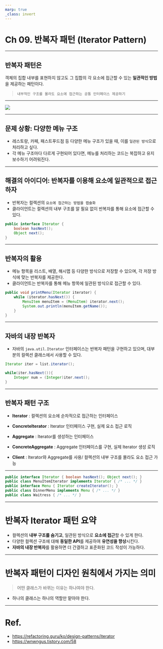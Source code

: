 ```yaml
---
marp: true
_class: invert
---
```


# Ch 09.  반복자 패턴 (Iterator Pattern)

---
## **반복자 패턴**은 
객체의 집합 내부를 표현하지 않고도 그 집합의 각 요소에 접근할 수 있는 **일관적인 방법**을 제공하는 패턴이다.

> `내부적인 구조를 몰라도 요소에 접근하는 공통 인터페이스 제공하기`
---

![](https://refactoring.guru/images/patterns/content/iterator/iterator-ko.png?id=a29a593168960cbd5a2788d2ff4ecd03)

--- 

## 문제 상황: 다양한 메뉴 구조
- 레스토랑, 카페, 패스트푸드점 등 다양한 메뉴 구조가 있을 때, 이를 `일관된 방식`으로 처리하고 싶다.
- 각 메뉴 구조마다 다르게 구현되어 있다면, 메뉴를 처리하는 코드는 복잡하고 유지보수하기 어려워진다.

---

## 해결의 아이디어: 반복자를 이용해 요소에 일관적으로 접근하자
- 반복자는 컬렉션의 `요소에 접근하는 방법을 캡슐화`
- 클라이언트는 컬렉션의 내부 구조를 알 필요 없이 반복자를 통해 요소에 접근할 수 있다.

```java
public interface Iterator {
    boolean hasNext();
    Object next();
}
```

---

## 반복자의 활용
- 메뉴 항목을 리스트, 배열, 해시맵 등 다양한 방식으로 저장할 수 있으며, 각 저장 방식에 맞는 반복자를 제공한다.
- 클라이언트는 반복자를 통해 메뉴 항목에 일관된 방식으로 접근할 수 있다.

```java
public void printMenu(Iterator iterator) {
    while (iterator.hasNext()) {
        MenuItem menuItem = (MenuItem) iterator.next();
        System.out.println(menuItem.getName());
    }
}
```

---

## 자바의 내장 반복자
- 자바의 `java.util.Iterator` 인터페이스는 반복자 패턴을 구현하고 있으며, 대부분의 컬렉션 클래스에서 사용할 수 있다.
```java
Iterator iter = list.iterator();

while(iter.hasNext()){ 
	Integer num = (Integer)iter.next();
}
```
---

## 반복자 패턴 구조

 - **Iterator** : 컬렉션의 요소에 순차적으로 접근하는 인터페이스

 - **ConcreteIterator** : Iterator 인터페이스 구현, 실제 요소 접근 로직

- **Aggregate** : Iterator를 생성하는 인터페이스

- **ConcreteAggregate** : Aggregate 인터페이스를 구현, 실제 Iterator 생성 로직

- **Client** : Iterator와 Aggregate를 사용/ 컬렉션의 내부 구조를 몰라도 요소 접근 가능
---
```java
public interface Iterator { boolean hasNext(); Object next(); }
public class MenuItemIterator implements Iterator { /* ... */ }
public interface Menu { Iterator createIterator(); }
public class DinnerMenu implements Menu { /* ... */ }
public class Waitress { /* ... */ }
```
---
# 반복자 Iterator 패턴 요약

- 컬렉션의 **내부 구조를 숨기고**, 일관된 방식으로 **요소에 접근**할 수 있게 한다.
- 다양한 컬렉션 구조에 대해 **동일한 API**를 제공하여 **유연성을 향상**시킨다.
- **자바의 내장 반복자**를 활용하면 더 간결하고 표준화된 코드 작성이 가능하다.

---

# 반복자 패턴이 디자인 원칙에서 가지는 의미
> 어떤 클래스가 바뀌는 이유는 하나여야 한다.
- 하나의 클래스는 하나의 역할만 맡아야 한다. 

---
# Ref.
- https://refactoring.guru/ko/design-patterns/iterator
- https://wnwngus.tistory.com/58